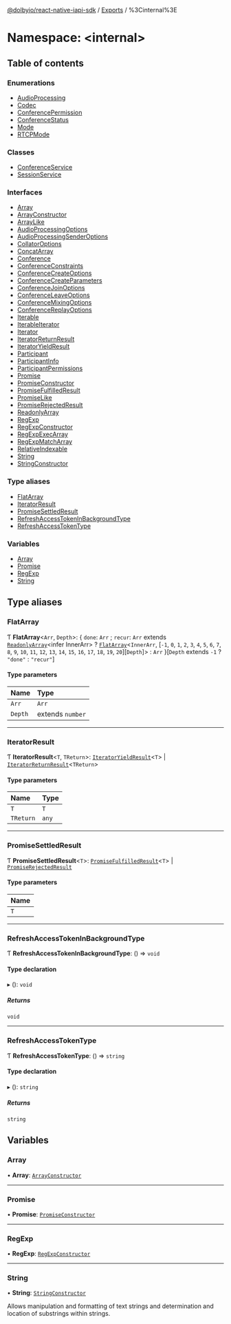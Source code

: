 [@dolbyio/react-native-iapi-sdk](../README.md) / [Exports](../modules.md) / %3Cinternal%3E

# Namespace: <internal\>

## Table of contents

### Enumerations

- [AudioProcessing](../enums/_internal_.AudioProcessing.md)
- [Codec](../enums/_internal_.Codec.md)
- [ConferencePermission](../enums/_internal_.ConferencePermission.md)
- [ConferenceStatus](../enums/_internal_.ConferenceStatus.md)
- [Mode](../enums/_internal_.Mode.md)
- [RTCPMode](../enums/_internal_.RTCPMode.md)

### Classes

- [ConferenceService](../classes/_internal_.ConferenceService.md)
- [SessionService](../classes/_internal_.SessionService.md)

### Interfaces

- [Array](../interfaces/_internal_.Array.md)
- [ArrayConstructor](../interfaces/_internal_.ArrayConstructor.md)
- [ArrayLike](../interfaces/_internal_.ArrayLike.md)
- [AudioProcessingOptions](../interfaces/_internal_.AudioProcessingOptions.md)
- [AudioProcessingSenderOptions](../interfaces/_internal_.AudioProcessingSenderOptions.md)
- [CollatorOptions](../interfaces/_internal_.CollatorOptions.md)
- [ConcatArray](../interfaces/_internal_.ConcatArray.md)
- [Conference](../interfaces/_internal_.Conference.md)
- [ConferenceConstraints](../interfaces/_internal_.ConferenceConstraints.md)
- [ConferenceCreateOptions](../interfaces/_internal_.ConferenceCreateOptions.md)
- [ConferenceCreateParameters](../interfaces/_internal_.ConferenceCreateParameters.md)
- [ConferenceJoinOptions](../interfaces/_internal_.ConferenceJoinOptions.md)
- [ConferenceLeaveOptions](../interfaces/_internal_.ConferenceLeaveOptions.md)
- [ConferenceMixingOptions](../interfaces/_internal_.ConferenceMixingOptions.md)
- [ConferenceReplayOptions](../interfaces/_internal_.ConferenceReplayOptions.md)
- [Iterable](../interfaces/_internal_.Iterable.md)
- [IterableIterator](../interfaces/_internal_.IterableIterator.md)
- [Iterator](../interfaces/_internal_.Iterator.md)
- [IteratorReturnResult](../interfaces/_internal_.IteratorReturnResult.md)
- [IteratorYieldResult](../interfaces/_internal_.IteratorYieldResult.md)
- [Participant](../interfaces/_internal_.Participant.md)
- [ParticipantInfo](../interfaces/_internal_.ParticipantInfo.md)
- [ParticipantPermissions](../interfaces/_internal_.ParticipantPermissions.md)
- [Promise](../interfaces/_internal_.Promise.md)
- [PromiseConstructor](../interfaces/_internal_.PromiseConstructor.md)
- [PromiseFulfilledResult](../interfaces/_internal_.PromiseFulfilledResult.md)
- [PromiseLike](../interfaces/_internal_.PromiseLike.md)
- [PromiseRejectedResult](../interfaces/_internal_.PromiseRejectedResult.md)
- [ReadonlyArray](../interfaces/_internal_.ReadonlyArray.md)
- [RegExp](../interfaces/_internal_.RegExp.md)
- [RegExpConstructor](../interfaces/_internal_.RegExpConstructor.md)
- [RegExpExecArray](../interfaces/_internal_.RegExpExecArray.md)
- [RegExpMatchArray](../interfaces/_internal_.RegExpMatchArray.md)
- [RelativeIndexable](../interfaces/_internal_.RelativeIndexable.md)
- [String](../interfaces/_internal_.String.md)
- [StringConstructor](../interfaces/_internal_.StringConstructor.md)

### Type aliases

- [FlatArray](_internal_.md#flatarray)
- [IteratorResult](_internal_.md#iteratorresult)
- [PromiseSettledResult](_internal_.md#promisesettledresult)
- [RefreshAccessTokenInBackgroundType](_internal_.md#refreshaccesstokeninbackgroundtype)
- [RefreshAccessTokenType](_internal_.md#refreshaccesstokentype)

### Variables

- [Array](_internal_.md#array)
- [Promise](_internal_.md#promise)
- [RegExp](_internal_.md#regexp)
- [String](_internal_.md#string)

## Type aliases

### FlatArray

Ƭ **FlatArray**<`Arr`, `Depth`\>: { `done`: `Arr` ; `recur`: `Arr` extends [`ReadonlyArray`](../interfaces/_internal_.ReadonlyArray.md)<infer InnerArr\> ? [`FlatArray`](_internal_.md#flatarray)<`InnerArr`, [``-1``, ``0``, ``1``, ``2``, ``3``, ``4``, ``5``, ``6``, ``7``, ``8``, ``9``, ``10``, ``11``, ``12``, ``13``, ``14``, ``15``, ``16``, ``17``, ``18``, ``19``, ``20``][`Depth`]\> : `Arr`  }[`Depth` extends ``-1`` ? ``"done"`` : ``"recur"``]

#### Type parameters

| Name | Type |
| :------ | :------ |
| `Arr` | `Arr` |
| `Depth` | extends `number` |

___

### IteratorResult

Ƭ **IteratorResult**<`T`, `TReturn`\>: [`IteratorYieldResult`](../interfaces/_internal_.IteratorYieldResult.md)<`T`\> \| [`IteratorReturnResult`](../interfaces/_internal_.IteratorReturnResult.md)<`TReturn`\>

#### Type parameters

| Name | Type |
| :------ | :------ |
| `T` | `T` |
| `TReturn` | `any` |

___

### PromiseSettledResult

Ƭ **PromiseSettledResult**<`T`\>: [`PromiseFulfilledResult`](../interfaces/_internal_.PromiseFulfilledResult.md)<`T`\> \| [`PromiseRejectedResult`](../interfaces/_internal_.PromiseRejectedResult.md)

#### Type parameters

| Name |
| :------ |
| `T` |

___

### RefreshAccessTokenInBackgroundType

Ƭ **RefreshAccessTokenInBackgroundType**: () => `void`

#### Type declaration

▸ (): `void`

##### Returns

`void`

___

### RefreshAccessTokenType

Ƭ **RefreshAccessTokenType**: () => `string`

#### Type declaration

▸ (): `string`

##### Returns

`string`

## Variables

### Array

• **Array**: [`ArrayConstructor`](../interfaces/_internal_.ArrayConstructor.md)

___

### Promise

• **Promise**: [`PromiseConstructor`](../interfaces/_internal_.PromiseConstructor.md)

___

### RegExp

• **RegExp**: [`RegExpConstructor`](../interfaces/_internal_.RegExpConstructor.md)

___

### String

• **String**: [`StringConstructor`](../interfaces/_internal_.StringConstructor.md)

Allows manipulation and formatting of text strings and determination and location of substrings within strings.
